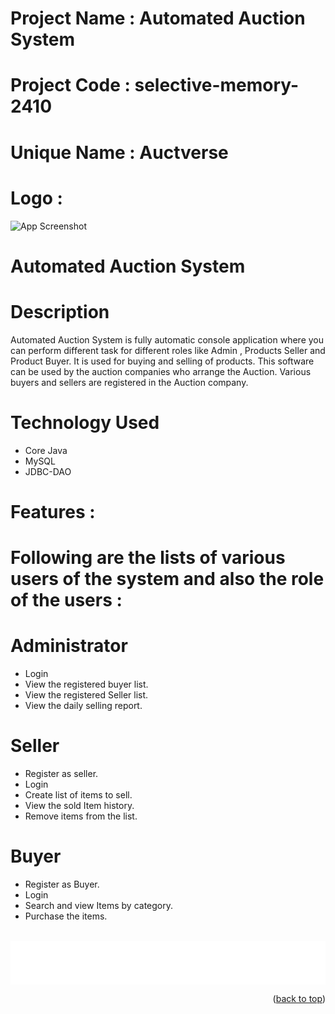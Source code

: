 <a name="readme-top"></a>

# Project Name : Automated Auction System
# Project Code : selective-memory-2410
# Unique Name : Auctverse
# Logo : 

![App Screenshot](https://github.com/IInnffiinniittyy/selective-memory-2410/blob/main/Assets/AUCTVERSE-LOGO.png)

# Automated Auction System

# Description
Automated Auction System is fully automatic console application where you can perform different task for different roles like Admin , Products Seller and Product Buyer. It is used for buying and selling of products. This software can be used by the auction companies who arrange the Auction. Various buyers and sellers are registered in the Auction company. 

# Technology Used
- Core Java
- MySQL 
- JDBC-DAO

# Features :
# Following are the lists of various users of the system and also the role of the users :

# Administrator
- Login
- View the registered buyer list.
- View the registered Seller list.
- View the daily selling report.

# Seller
- Register as seller.
- Login
- Create list of items to sell.
- View the sold Item history.
- Remove items from the list.

# Buyer
- Register as Buyer.
- Login
- Search and view Items by category.
- Purchase the items.

<code>
<a target="_blank" rel="noopener noreferrer" href="https://github.com/Kushal997-das/Kushal997-das/blob/master/Profile%20generator/marquee.svg"><img align="center" height="70" alt="Thanks" width="100%" src="https://github.com/Kushal997-das/Kushal997-das/raw/master/Profile%20generator/marquee.svg" style="max-width: 100%;"></a>
</code>

<p align="right">(<a href="#readme-top">back to top</a>)</p>
